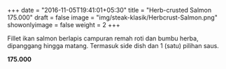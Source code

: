 +++
date = "2016-11-05T19:41:01+05:30"
title = "Herb-crusted Salmon 175.000"
draft = false
image = "img/steak-klasik/Herbcrust-Salmon.png"
showonlyimage = false
weight = 2
+++

Fillet ikan salmon berlapis campuran remah roti dan bumbu herba, dipanggang hingga matang. Termasuk side dish dan 1 (satu) pilihan saus.

**175.000**
